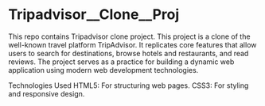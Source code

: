 # Tripadvisor__Clone__Proj
This repo contains Tripadvisor clone project.
This project is a clone of the well-known travel platform TripAdvisor. It replicates core features that allow users to search for destinations, browse hotels and restaurants, and read reviews. The project serves as a practice for building a dynamic web application using modern web development technologies.

Technologies Used
HTML5: For structuring web pages.
CSS3: For styling and responsive design.
